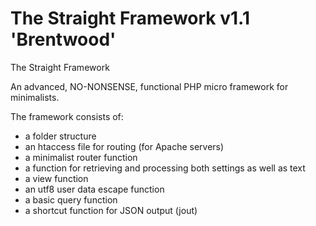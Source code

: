 # The Straight Framework v1.1 'Brentwood'

The Straight Framework

An advanced, NO-NONSENSE, functional PHP micro framework for minimalists.

The framework consists of:

- a folder structure
- an htaccess file for routing (for Apache servers)
- a minimalist router function
- a function for retrieving and processing both settings as well as text
- a view function
- an utf8 user data escape function
- a basic query function
- a shortcut function for JSON output (jout)

